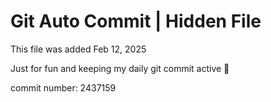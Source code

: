 # Git Auto Commit | Hidden File

This file was added Feb 12, 2025

Just for fun and keeping my daily git commit active 🤪

commit number: 2437159
